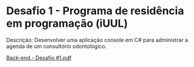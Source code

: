 # Desafio 1 - Programa de residência em programação (iUUL)

Descrição:
Desenvolver uma aplicação console em C# para administrar a agenda de um consultório
odontológico.

[Back-end - Desafio #1.pdf](https://github.com/silveiraluisf/Desafio-1-iUUL/files/10211741/Back-end.-.Desafio.1.pdf)
